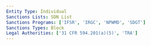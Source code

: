 ```yaml
---
Entity Type: Individual
Sanctions Lists: SDN List
Sanctions Programs: ['IFSR', 'IRGC', 'NPWMD', 'SDGT']
Sanctions Types: Block
Legal Authorities: ['31 CFR 594.201(a)(5)', 'TRA']
---
```

